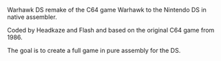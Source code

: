 Warhawk DS remake of the C64 game Warhawk to the Nintendo DS in native assembler.

Coded by Headkaze and Flash and based on the original C64 game from 1986.

The goal is to create a full game in pure assembly for the DS.